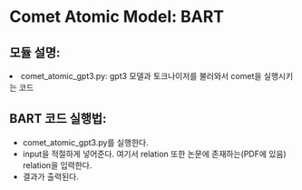 # Comet Atomic Model: BART

## 모듈 설명:
<div>
<li>comet_atomic_gpt3.py: gpt3 모델과 토크나이저를 불러와서 comet을 실행시키는 코드


</div>

## BART 코드 실행법:

<div>
<ul> 
<li>comet_atomic_gpt3.py를 실행한다.
<li> input을 적절하게 넣어준다. 여기서 relation 또한 논문에 존재하는(PDF에 있음) relation을 입력한다.
<li> 결과가 출력된다. 
</ul>   
</div>
